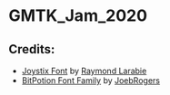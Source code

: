 # GMTK_Jam_2020

## Credits:
- [Joystix Font](https://www.1001fonts.com/joystix-font.html) by [Raymond Larabie](https://www.1001fonts.com/users/typodermic/)
- [BitPotion Font Family](https://www.1001fonts.com/bitpotion-font.html) by [JoebRogers](https://www.1001fonts.com/users/JoebRogers/)